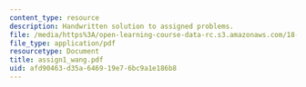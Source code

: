 ```yaml
---
content_type: resource
description: Handwritten solution to assigned problems.
file: /media/https%3A/open-learning-course-data-rc.s3.amazonaws.com/18-996a-simplicity-theory-spring-2004/afd90463d35a646919e76bc9a1e186b8_assign1_wang.pdf
file_type: application/pdf
resourcetype: Document
title: assign1_wang.pdf
uid: afd90463-d35a-6469-19e7-6bc9a1e186b8
---
```

